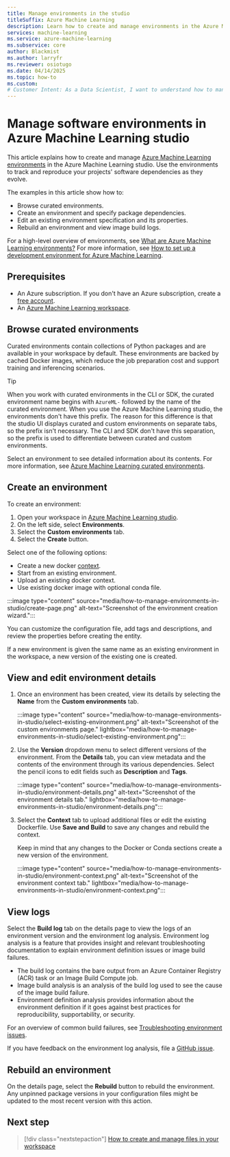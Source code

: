 ```yaml
---
title: Manage environments in the studio
titleSuffix: Azure Machine Learning
description: Learn how to create and manage environments in the Azure Machine Learning studio. Environments are used for training and inference.
services: machine-learning
ms.service: azure-machine-learning
ms.subservice: core
author: Blackmist
ms.author: larryfr
ms.reviewer: osiotugo
ms.date: 04/14/2025
ms.topic: how-to
ms.custom:
# Customer Intent: As a Data Scientist, I want to understand how to manage environments for training and inference in Azure Machine Learning studio.
---
```


# Manage software environments in Azure Machine Learning studio

This article explains how to create and manage [Azure Machine Learning environments](/python/api/azure-ai-ml/azure.ai.ml.entities.environment) in the Azure Machine Learning studio. Use the environments to track and reproduce your projects' software dependencies as they evolve.

The examples in this article show how to:

* Browse curated environments.
* Create an environment and specify package dependencies.
* Edit an existing environment specification and its properties.
* Rebuild an environment and view image build logs.

For a high-level overview of environments, see [What are Azure Machine Learning environments?](concept-environments.md) For more information, see [How to set up a development environment for Azure Machine Learning](how-to-configure-environment.md).

## Prerequisites

* An Azure subscription. If you don't have an Azure subscription, create a [free account](https://azure.microsoft.com/free).
* An [Azure Machine Learning workspace](quickstart-create-resources.md).

## Browse curated environments

Curated environments contain collections of Python packages and are available in your workspace by default. These environments are backed by cached Docker images, which reduce the job preparation cost and support training and inferencing scenarios.

> [!TIP]
> When you work with curated environments in the CLI or SDK, the curated environment name begins with `AzureML-` followed by the name of the curated environment. When you use the Azure Machine Learning studio, the environments don't have this prefix. The reason for this difference is that the studio UI displays curated and custom environments on separate tabs, so the prefix isn't necessary. The CLI and SDK don't have this separation, so the prefix is used to differentiate between curated and custom environments.

Select an environment to see detailed information about its contents. For more information, see [Azure Machine Learning curated environments](resource-curated-environments.md).

## Create an environment

To create an environment:
1. Open your workspace in [Azure Machine Learning studio](https://ml.azure.com).
1. On the left side, select **Environments**.
1. Select the **Custom environments** tab.
1. Select the **Create** button.

Select one of the following options:
* Create a new docker [context](https://docs.docker.com/engine/reference/commandline/build/).
* Start from an existing environment.
* Upload an existing docker context.
* Use existing docker image with optional conda file.

:::image type="content" source="media/how-to-manage-environments-in-studio/create-page.png" alt-text="Screenshot of the environment creation wizard.":::

You can customize the configuration file, add tags and descriptions, and review the properties before creating the entity.

If a new environment is given the same name as an existing environment in the workspace, a new version of the existing one is created.

## View and edit environment details

1. Once an environment has been created, view its details by selecting the __Name__ from the __Custom environments__ tab.

    :::image type="content" source="media/how-to-manage-environments-in-studio/select-existing-environment.png" alt-text="Screenshot of the custom environments page." lightbox="media/how-to-manage-environments-in-studio/select-existing-environment.png":::

1. Use the __Version__ dropdown menu to select different versions of the environment. From the __Details__ tab, you can view metadata and the contents of the environment through its various dependencies. Select the pencil icons to edit fields such as __Description__ and __Tags__.

    :::image type="content" source="media/how-to-manage-environments-in-studio/environment-details.png" alt-text="Screenshot of the environment details tab." lightbox="media/how-to-manage-environments-in-studio/environment-details.png":::

3. Select the __Context__ tab to upload additional files or edit the existing Dockerfile. Use __Save and Build__ to save any changes and rebuild the context.

    Keep in mind that any changes to the Docker or Conda sections create a new version of the environment.

    :::image type="content" source="media/how-to-manage-environments-in-studio/environment-context.png" alt-text="Screenshot of the environment context tab." lightbox="media/how-to-manage-environments-in-studio/environment-context.png":::

## View logs

Select the **Build log** tab on the details page to view the logs of an environment version and the environment log analysis. Environment log analysis is a feature that provides insight and relevant troubleshooting documentation to explain environment definition issues or image build failures.

* The build log contains the bare output from an Azure Container Registry (ACR) task or an Image Build Compute job.
* Image build analysis is an analysis of the build log used to see the cause of the image build failure.
* Environment definition analysis provides information about the environment definition if it goes against best practices for reproducibility, supportability, or security.

For an overview of common build failures, see [Troubleshooting environment issues](https://aka.ms/azureml/environment/troubleshooting-guide).

If you have feedback on the environment log analysis, file a [GitHub issue](https://aka.ms/azureml/environment/log-analysis-feedback).

## Rebuild an environment

On the details page, select the **Rebuild** button to rebuild the environment. Any unpinned package versions in your configuration files might be updated to the most recent version with this action.

## Next step

> [!div class="nextstepaction"]
> [How to create and manage files in your workspace](how-to-manage-files.md)
